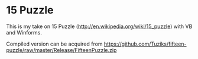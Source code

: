 15 Puzzle 
=========

This is my take on 15 Puzzle (http://en.wikipedia.org/wiki/15_puzzle) with VB and Winforms.


Compiled version can be acquired from https://github.com/Tuziks/fifteen-puzzle/raw/master/Release/FifteenPuzzle.zip

